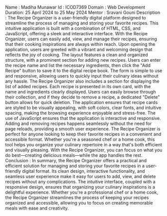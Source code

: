 Name : Madiha Munawar 
Id : ICOD7369 
Domain : Web Development 
Duration: 25 April 2024 to 25 May 2024 
Mentor : Sravani Gouni 
Description : The Recipe Organizer is a user-friendly digital platform designed to streamline the process of managing and storing your favorite recipes. This intuitive application is built with a combination of HTML, CSS, and JavaScript, offering a sleek and interactive interface. With the Recipe Organizer, users can easily add, view, and manage their recipes, ensuring that their cooking inspirations are always within reach.
Upon opening the application, users are greeted with a vibrant and welcoming design that reflects the joy of cooking. The layout features a clean and organized structure, with a prominent section for adding new recipes. Users can enter the recipe name and list the necessary ingredients, then click the "Add Recipe" button to save it to the digital recipe book. The form is simple to use and responsive, allowing users to quickly input their culinary ideas without any hassle.
The Recipe Organizer also includes a section for displaying the list of added recipes. Each recipe is presented in its own card, with the name and ingredients clearly displayed. Users can easily browse through their collection, and if they decide to remove a recipe, a dedicated "Delete" button allows for quick deletion. The application ensures that recipe cards are styled to be visually appealing, with soft colors, clear fonts, and intuitive spacing, making the browsing experience enjoyable and stress-free.
The use of JavaScript ensures that the application is interactive and responsive. Adding and removing recipes happens seamlessly without the need for page reloads, providing a smooth user experience. The Recipe Organizer is perfect for anyone looking to keep their favorite recipes in a convenient and accessible format. Whether you're a seasoned chef or a home cook, this tool helps you organize your culinary repertoire in a way that's both efficient and visually pleasing. With the Recipe Organizer, you can focus on what you do best—creating delicious meals—while the app handles the rest.
Conclusion : In summary, the Recipe Organizer offers a practical and efficient solution for managing and storing your favorite recipes in a user-friendly digital format. Its clean design, interactive functionality, and seamless user experience make it easy for users to add, view, and delete recipes without any complications. The intuitive interface, coupled with a responsive design, ensures that organizing your culinary inspirations is a delightful experience. Whether you're a professional chef or a home cook, the Recipe Organizer streamlines the process of keeping your recipes organized and accessible, allowing you to focus on creating memorable meals with ease and creativity.
